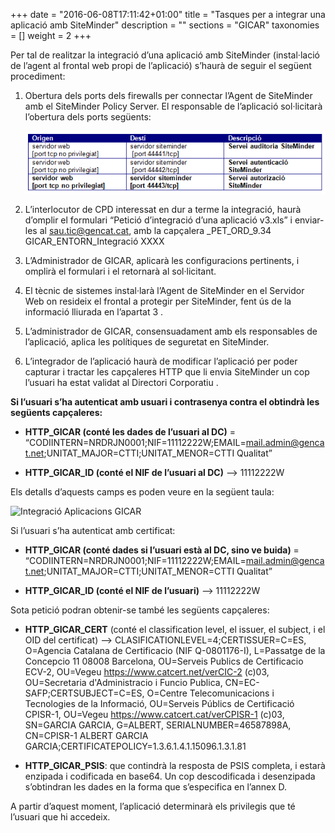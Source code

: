 +++
date        = "2016-06-08T17:11:42+01:00"
title       = "Tasques per a integrar una aplicació amb SiteMinder"
description = ""
sections    = "GICAR"
taxonomies  = []
weight 		= 2
+++


Per tal de realitzar la integració d’una aplicació amb SiteMinder (instal·lació de l’agent al frontal web propi de l’aplicació) s’haurà de seguir el següent procediment:

1. Obertura dels ports dels firewalls per connectar l’Agent de SiteMinder amb el SiteMinder Policy Server. El responsable de l’aplicació sol·licitarà l’obertura dels ports següents:

	![Integració Aplicacions GICAR](/related/gicar/taula-ports-sm.png)

1. L’interlocutor de CPD interessat en dur a terme la integració, haurà d’omplir el formulari “Petició d’integració d’una aplicació v3.xls” i enviar-les al sau.tic@gencat.cat, amb la capçalera _PET_ORD_9.34 GICAR_ENTORN_Integració XXXX 

1.	L’Administrador de GICAR, aplicarà les configuracions pertinents, i omplirà el formulari i el retornarà al sol·licitant.
 
1.	El tècnic de sistemes instal·larà  l’Agent de SiteMinder en el Servidor Web on resideix el frontal a protegir per SiteMinder, fent ús de la informació lliurada en l’apartat 3 .

1.	L’administrador de GICAR, consensuadament amb els responsables de l’aplicació, aplica les polítiques de seguretat en SiteMinder.

1.	L’integrador de l’aplicació haurà de modificar l’aplicació per poder capturar i tractar les capçaleres HTTP que li envia SiteMinder un cop l’usuari ha estat validat al Directori Corporatiu .

**Si l’usuari s’ha autenticat amb usuari i contrasenya contra el  obtindrà les següents capçaleres:**

* **HTTP_GICAR (conté les dades de l’usuari al DC)** = “CODIINTERN=NRDRJN0001;NIF=11112222W;EMAIL=mail.admin@gencat.net;UNITAT_MAJOR=CTTI;UNITAT_MENOR=CTTI Qualitat”

* **HTTP_GICAR_ID (conté el NIF de l’usuari al DC)** --> 11112222W

Els detalls d’aquests camps es poden veure en la següent taula:

![Integració Aplicacions GICAR](/related/gicar/taula-capçalera-gicar.png)

Si l’usuari s’ha autenticat amb certificat:

* **HTTP_GICAR (conté dades si l’usuari està al DC, sino ve buida)** = “CODIINTERN=NRDRJN0001;NIF=11112222W;EMAIL=mail.admin@gencat.net;UNITAT_MAJOR=CTTI;UNITAT_MENOR=CTTI Qualitat”

* **HTTP_GICAR_ID (conté el NIF de l’usuari)** --> 11112222W

Sota petició podran obtenir-se també les següents capçaleres:

* **HTTP_GICAR_CERT** (conté el classification level, el issuer, el subject, i el OID del certificat)  --> CLASIFICATIONLEVEL=4;CERTISSUER=C=ES, O=Agencia Catalana de Certificacio (NIF Q-0801176-I), L=Passatge de la Concepcio 11 08008 Barcelona, OU=Serveis Publics de Certificacio ECV-2, OU=Vegeu https://www.catcert.net/verCIC-2 (c)03, OU=Secretaria d'Administracio i Funcio Publica, CN=EC-SAFP;CERTSUBJECT=C=ES, O=Centre Telecomunicacions i Tecnologies de la Informació, OU=Serveis Públics de Certificació CPISR-1, OU=Vegeu https://www.catcert.cat/verCPISR-1 (c)03, SN=GARCIA GARCIA, G=ALBERT, SERIALNUMBER=46587898A, CN=CPISR-1 ALBERT GARCIA GARCIA;CERTIFICATEPOLICY=1.3.6.1.4.1.15096.1.3.1.81

* **HTTP_GICAR_PSIS**: que contindrà la resposta de PSIS completa, i estarà enzipada i codificada en base64. Un cop descodificada i desenzipada s’obtindran les dades en la forma que s’especifica en l’annex D.

A partir d’aquest moment, l’aplicació determinarà els privilegis que té l’usuari que hi accedeix.


